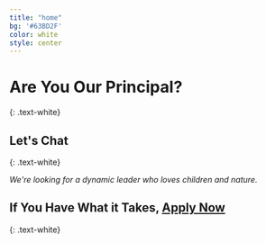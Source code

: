```yaml
---
title: "home"
bg: '#63BD2F'
color: white
style: center
---
```


# **Are You Our Principal?**
{: .text-white}

<span class="fa-stack subtlecircle" style="font-size:100px; background:rgba(255,255,255,0.6)">
  <i class="fa fa-circle fa-stack-2x text-white"></i>
  <i class="fa fa-search-plus fa-stack-1x text-green"></i>
</span>

## Let's Chat
{: .text-white}


*We're looking for a dynamic leader who loves children and nature.*

## **If You Have What it Takes, [Apply Now](https://screendoor.dobt.co/chattahoochee-hills-charter-school/principal-application)**
{: .text-white}
